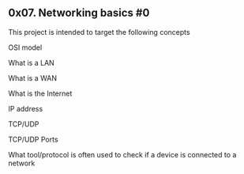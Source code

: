  ## 0x07. Networking basics #0

This project is intended to target the following concepts

OSI model

What is a LAN

What is a WAN

What is the Internet

IP address

TCP/UDP

TCP/UDP Ports

What tool/protocol is often used to check if a device is connected to a network



